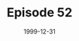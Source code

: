 ---
layout: podcast
title: Episode 52 
number: 52
subtitle: 
summary: 
date: 1999-12-31
location: https://dl.dropboxusercontent.com/s/jafr7z1s4xhuhuh/watir_podcast_52.mp3?dl=0
size: 
duration: 
---